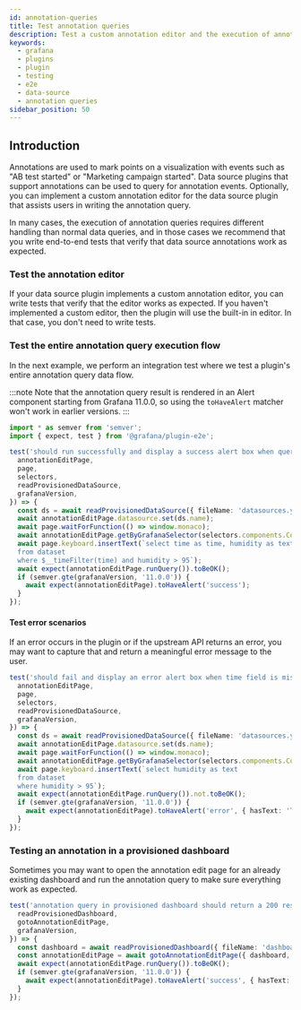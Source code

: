 ```yaml
---
id: annotation-queries
title: Test annotation queries
description: Test a custom annotation editor and the execution of annotation queries.
keywords:
  - grafana
  - plugins
  - plugin
  - testing
  - e2e
  - data-source
  - annotation queries
sidebar_position: 50
---
```


## Introduction

Annotations are used to mark points on a visualization with events such as "AB test started" or "Marketing campaign started". Data source plugins that support annotations can be used to query for annotation events. Optionally, you can implement a custom annotation editor for the data source plugin that assists users in writing the annotation query.

In many cases, the execution of annotation queries requires different handling than normal data queries, and in those cases we recommend that you write end-to-end tests that verify that data source annotations work as expected.

### Test the annotation editor

If your data source plugin implements a custom annotation editor, you can write tests that verify that the editor works as expected. If you haven't implemented a custom editor, then the plugin will use the built-in in editor. In that case, you don't need to write tests.

### Test the entire annotation query execution flow

In the next example, we perform an integration test where we test a plugin's entire annotation query data flow.

:::note
Note that the annotation query result is rendered in an Alert component starting from Grafana 11.0.0, so using the `toHaveAlert` matcher won't work in earlier versions.
:::

```ts title="annotations.spec.ts"
import * as semver from 'semver';
import { expect, test } from '@grafana/plugin-e2e';

test('should run successfully and display a success alert box when query is valid', async ({
  annotationEditPage,
  page,
  selectors,
  readProvisionedDataSource,
  grafanaVersion,
}) => {
  const ds = await readProvisionedDataSource({ fileName: 'datasources.yml' });
  await annotationEditPage.datasource.set(ds.name);
  await page.waitForFunction(() => window.monaco);
  await annotationEditPage.getByGrafanaSelector(selectors.components.CodeEditor.container).click();
  await page.keyboard.insertText(`select time as time, humidity as text
  from dataset
  where $__timeFilter(time) and humidity > 95`);
  await expect(annotationEditPage.runQuery()).toBeOK();
  if (semver.gte(grafanaVersion, '11.0.0')) {
    await expect(annotationEditPage).toHaveAlert('success');
  }
});
```

#### Test error scenarios

If an error occurs in the plugin or if the upstream API returns an error, you may want to capture that and return a meaningful error message to the user.

```ts title="annotations.spec.ts"
test('should fail and display an error alert box when time field is missing in the response', async ({
  annotationEditPage,
  page,
  selectors,
  readProvisionedDataSource,
  grafanaVersion,
}) => {
  const ds = await readProvisionedDataSource({ fileName: 'datasources.yml' });
  await annotationEditPage.datasource.set(ds.name);
  await page.waitForFunction(() => window.monaco);
  await annotationEditPage.getByGrafanaSelector(selectors.components.CodeEditor.container).click();
  await page.keyboard.insertText(`select humidity as text
  from dataset
  where humidity > 95`);
  await expect(annotationEditPage.runQuery()).not.toBeOK();
  if (semver.gte(grafanaVersion, '11.0.0')) {
    await expect(annotationEditPage).toHaveAlert('error', { hasText: 'Time field is missing' });
  }
});
```

### Testing an annotation in a provisioned dashboard

Sometimes you may want to open the annotation edit page for an already existing dashboard and run the annotation query to make sure everything work as expected.

```ts
test('annotation query in provisioned dashboard should return a 200 response', async ({
  readProvisionedDashboard,
  gotoAnnotationEditPage,
  grafanaVersion,
}) => {
  const dashboard = await readProvisionedDashboard({ fileName: 'dashboard.json' });
  const annotationEditPage = await gotoAnnotationEditPage({ dashboard, id: '1' });
  await expect(annotationEditPage.runQuery()).toBeOK();
  if (semver.gte(grafanaVersion, '11.0.0')) {
    await expect(annotationEditPage).toHaveAlert('success', { hasText: /2 events.*/ });
  }
});
```
